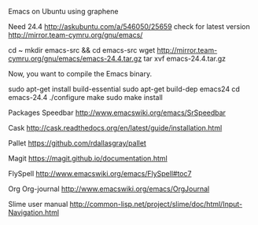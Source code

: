 Emacs on Ubuntu using graphene

Need 24.4 http://askubuntu.com/a/546050/25659
check for latest version http://mirror.team-cymru.org/gnu/emacs/

cd ~
mkdir emacs-src && cd emacs-src
wget http://mirror.team-cymru.org/gnu/emacs/emacs-24.4.tar.gz
tar xvf emacs-24.4.tar.gz

Now, you want to compile the Emacs binary.

sudo apt-get install build-essential
sudo apt-get build-dep emacs24
cd emacs-24.4
./configure
make
sudo make install

Packages
Speedbar
http://www.emacswiki.org/emacs/SrSpeedbar

Cask
http://cask.readthedocs.org/en/latest/guide/installation.html

Pallet
https://github.com/rdallasgray/pallet

Magit
https://magit.github.io/documentation.html

FlySpell
http://www.emacswiki.org/emacs/FlySpell#toc7

Org Org-journal
http://www.emacswiki.org/emacs/OrgJournal

Slime user manual
http://common-lisp.net/project/slime/doc/html/Input-Navigation.html



